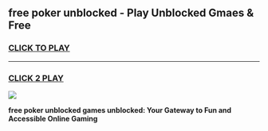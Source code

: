 
## free poker unblocked - Play Unblocked Gmaes & Free
<h3>
<a href="https://news.freeplayer.one?title=free_poker_unblocked&ref=23F">CLICK TO PLAY</a></h3>
<hr>

<h3>
<a href="https://news.freeplayer.one?title=free_poker_unblocked&ref=23F">CLICK 2 PLAY</a>
  
</h3>

<a href="https://news.freeplayer.one?title=free_poker_unblocked&ref=23F/"><img src="https://clearcache.store/games.png"></a>


**free poker unblocked games unblocked: Your Gateway to Fun and Accessible Online Gaming**
